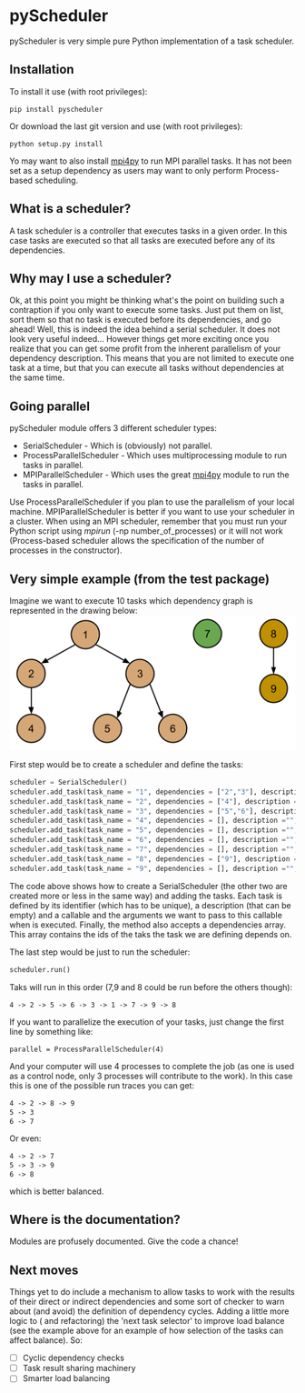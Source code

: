 pyScheduler
===========

pyScheduler is very simple pure Python implementation of a task scheduler.

## Installation
To install it use (with root privileges):
```
pip install pyscheduler
```
Or download the last git version and use (with root privileges):

```
python setup.py install
```

Yo may want to also install [mpi4py](http://mpi4py.scipy.org/) to run MPI parallel tasks. It has not been set as a
setup dependency as users may want to only perform Process-based scheduling.

## What is a scheduler?
A task scheduler is a controller that executes tasks in a given order. In this case tasks are executed so that all
tasks are executed before any of its dependencies.

## Why may I use a scheduler?
Ok, at this point you might be thinking what's the point on building such a contraption if you only want to execute
some tasks. Just put them on list, sort them so that no task is executed before its dependencies, and go ahead! Well,
this is indeed the idea behind a serial scheduler. It does not look very useful indeed...
However things get more exciting once you realize that you can get some profit from the inherent parallelism of your dependency
description. This means that you are not limited to execute one task at a time, but that you can execute all tasks without
dependencies at the same time.

## Going parallel
pyScheduler module offers 3 different scheduler types:
- SerialScheduler - Which is (obviously) not parallel.
- ProcessParallelScheduler - Which uses multiprocessing module to run tasks in parallel.
- MPIParallelScheduler - Which uses the great [mpi4py](http://mpi4py.scipy.org/) module to run the tasks in parallel.

Use ProcessParallelScheduler if you plan to use the parallelism of your local machine. MPIParallelScheduler is better
if you want to use your scheduler in a cluster. When using an MPI scheduler, remember that you must run your Python
script using *mpirun* (-np number_of_processes) or it will not work (Process-based scheduler allows the specification
of the number of processes in the constructor).

## Very simple example (from the test package)
Imagine we want to execute 10 tasks which dependency graph is represented in the drawing below:
<img src='images/TaskDependencies.png' style = "margin-left: auto; margin-right: auto;"></img>

First step would be to create a scheduler and define the tasks:
```python
scheduler = SerialScheduler()
scheduler.add_task(task_name = "1", dependencies = ["2","3"], description ="",target_function = test_function ,function_kwargs={"this":1})
scheduler.add_task(task_name = "2", dependencies = ["4"], description ="",target_function = test_function ,function_kwargs={"this":2})
scheduler.add_task(task_name = "3", dependencies = ["5","6"], description ="",target_function = test_function ,function_kwargs={"this":3})
scheduler.add_task(task_name = "4", dependencies = [], description ="",target_function = test_function ,function_kwargs={"this":4})
scheduler.add_task(task_name = "5", dependencies = [], description ="",target_function = test_function ,function_kwargs={"this":5})
scheduler.add_task(task_name = "6", dependencies = [], description ="",target_function = test_function ,function_kwargs={"this":6})
scheduler.add_task(task_name = "7", dependencies = [], description ="",target_function = test_function ,function_kwargs={"this":7})
scheduler.add_task(task_name = "8", dependencies = ["9"], description ="",target_function = test_function ,function_kwargs={"this":8})
scheduler.add_task(task_name = "9", dependencies = [], description ="",target_function = test_function ,function_kwargs={"this":9})
```
The code above shows how to create a SerialScheduler (the other two are created more or less in the same way) and adding the
tasks. Each task is defined by its identifier (which has to be unique), a description (that can be empty) and a callable and
the arguments we want to pass to this callable when is executed. Finally, the method also accepts a dependencies array. This array
contains the ids of the taks the task we are defining depends on.

The last step would be just to run the scheduler:
```python
scheduler.run()
```
Taks will run in this order (7,9 and 8 could be run before the others though):
```
4 -> 2 -> 5 -> 6 -> 3 -> 1 -> 7 -> 9 -> 8
```
If you want to parallelize the execution of your tasks, just change the first line by something like:
```
parallel = ProcessParallelScheduler(4)
```
And your computer will use 4 processes to complete the job (as one is used as a control node, only 3 processes will
contribute to the work). In this case this is one of the possible run traces you can get:
```
4 -> 2 -> 8 -> 9
5 -> 3
6 -> 7
```
Or even:
```
4 -> 2 -> 7
5 -> 3 -> 9
6 -> 8
```
which is better balanced.

## Where is the documentation?
Modules are profusely documented. Give the code a chance!

## Next moves
Things yet to do include a mechanism to allow tasks to work with the results of their direct or indirect dependencies
and some sort of checker to warn about (and avoid) the definition of dependency cycles. Adding a little more logic to ( and
refactoring) the 'next task selector' to improve load balance (see the example above for an example of how selection
of the tasks can affect balance).
So:
- [ ] Cyclic dependency checks
- [ ] Task result sharing machinery
- [ ] Smarter load balancing
